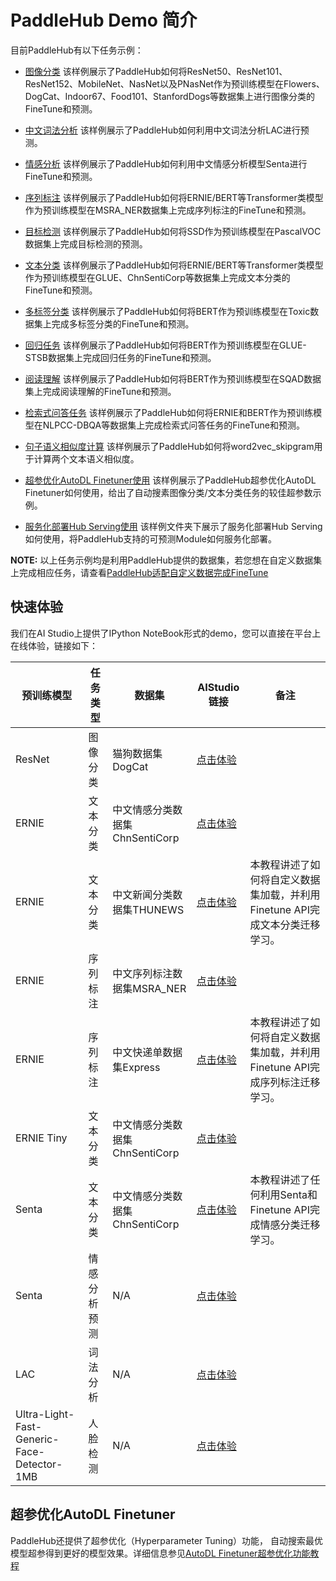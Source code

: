 # PaddleHub Demo 简介

目前PaddleHub有以下任务示例：

* [图像分类](./image-classification)
  该样例展示了PaddleHub如何将ResNet50、ResNet101、ResNet152、MobileNet、NasNet以及PNasNet作为预训练模型在Flowers、DogCat、Indoor67、Food101、StanfordDogs等数据集上进行图像分类的FineTune和预测。

* [中文词法分析](./lac)
  该样例展示了PaddleHub如何利用中文词法分析LAC进行预测。

* [情感分析](./senta)
  该样例展示了PaddleHub如何利用中文情感分析模型Senta进行FineTune和预测。

* [序列标注](./sequence-labeling)
  该样例展示了PaddleHub如何将ERNIE/BERT等Transformer类模型作为预训练模型在MSRA_NER数据集上完成序列标注的FineTune和预测。

* [目标检测](./ssd)
  该样例展示了PaddleHub如何将SSD作为预训练模型在PascalVOC数据集上完成目标检测的预测。

* [文本分类](./text-classification)
  该样例展示了PaddleHub如何将ERNIE/BERT等Transformer类模型作为预训练模型在GLUE、ChnSentiCorp等数据集上完成文本分类的FineTune和预测。

* [多标签分类](./multi-label-classification)
  该样例展示了PaddleHub如何将BERT作为预训练模型在Toxic数据集上完成多标签分类的FineTune和预测。

* [回归任务](./regression)
  该样例展示了PaddleHub如何将BERT作为预训练模型在GLUE-STSB数据集上完成回归任务的FineTune和预测。

* [阅读理解](./reading-comprehension)
  该样例展示了PaddleHub如何将BERT作为预训练模型在SQAD数据集上完成阅读理解的FineTune和预测。

* [检索式问答任务](./qa_classfication)
  该样例展示了PaddleHub如何将ERNIE和BERT作为预训练模型在NLPCC-DBQA等数据集上完成检索式问答任务的FineTune和预测。

* [句子语义相似度计算](./sentence_similarity)
  该样例展示了PaddleHub如何将word2vec_skipgram用于计算两个文本语义相似度。

* [超参优化AutoDL Finetuner使用](./autofinetune)
  该样例展示了PaddleHub超参优化AutoDL Finetuner如何使用，给出了自动搜素图像分类/文本分类任务的较佳超参数示例。

* [服务化部署Hub Serving使用](./serving)
  该样例文件夹下展示了服务化部署Hub Serving如何使用，将PaddleHub支持的可预测Module如何服务化部署。

**NOTE:**
以上任务示例均是利用PaddleHub提供的数据集，若您想在自定义数据集上完成相应任务，请查看[PaddleHub适配自定义数据完成FineTune](https://github.com/PaddlePaddle/PaddleHub/wiki/PaddleHub%E9%80%82%E9%85%8D%E8%87%AA%E5%AE%9A%E4%B9%89%E6%95%B0%E6%8D%AE%E5%AE%8C%E6%88%90FineTune)

## 快速体验

我们在AI Studio上提供了IPython NoteBook形式的demo，您可以直接在平台上在线体验，链接如下：

|预训练模型|任务类型|数据集|AIStudio链接|备注|
|-|-|-|-|-|
|ResNet|图像分类|猫狗数据集DogCat|[点击体验](https://aistudio.baidu.com/aistudio/projectdetail/216772)||
|ERNIE|文本分类|中文情感分类数据集ChnSentiCorp|[点击体验](https://aistudio.baidu.com/aistudio/projectdetail/216764)||
|ERNIE|文本分类|中文新闻分类数据集THUNEWS|[点击体验](https://aistudio.baidu.com/aistudio/projectdetail/216649)|本教程讲述了如何将自定义数据集加载，并利用Finetune API完成文本分类迁移学习。|
|ERNIE|序列标注|中文序列标注数据集MSRA_NER|[点击体验](https://aistudio.baidu.com/aistudio/projectdetail/216787)||
|ERNIE|序列标注|中文快递单数据集Express|[点击体验](https://aistudio.baidu.com/aistudio/projectdetail/216683)|本教程讲述了如何将自定义数据集加载，并利用Finetune API完成序列标注迁移学习。|
|ERNIE Tiny|文本分类|中文情感分类数据集ChnSentiCorp|[点击体验](https://aistudio.baidu.com/aistudio/projectdetail/215599)||
|Senta|文本分类|中文情感分类数据集ChnSentiCorp|[点击体验](https://aistudio.baidu.com/aistudio/projectdetail/216851)|本教程讲述了任何利用Senta和Finetune API完成情感分类迁移学习。|
|Senta|情感分析预测|N/A|[点击体验](https://aistudio.baidu.com/aistudio/projectdetail/216735)||
|LAC|词法分析|N/A|[点击体验](https://aistudio.baidu.com/aistudio/projectdetail/215641)||
|Ultra-Light-Fast-Generic-Face-Detector-1MB|人脸检测|N/A|[点击体验](https://aistudio.baidu.com/aistudio/projectdetail/216749)||


## 超参优化AutoDL Finetuner

PaddleHub还提供了超参优化（Hyperparameter Tuning）功能， 自动搜索最优模型超参得到更好的模型效果。详细信息参见[AutoDL Finetuner超参优化功能教程](../tutorial/autofinetune.md)
